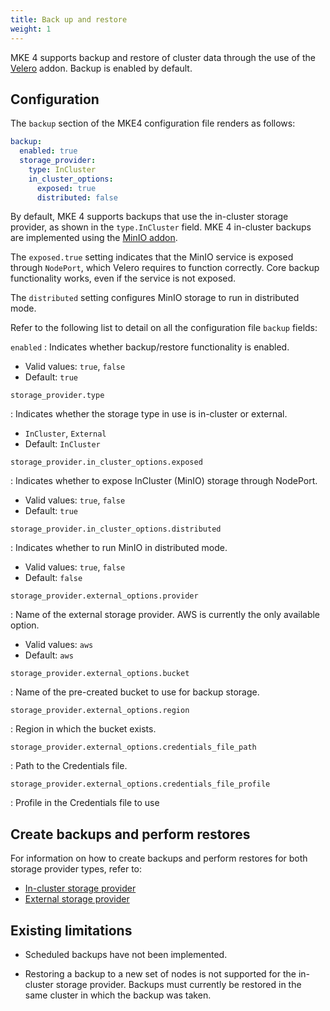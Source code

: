 ```yaml
---
title: Back up and restore
weight: 1
---
```


MKE 4 supports backup and restore of cluster data through the use of the
[Velero](https://velero.io/) addon. Backup is enabled by default.

## Configuration

The `backup` section of the MKE4 configuration file renders as follows:

```yaml
backup:
  enabled: true
  storage_provider:
    type: InCluster
    in_cluster_options:
      exposed: true
      distributed: false
```

By default, MKE 4 supports backups that use the in-cluster storage
provider, as shown in the `type.InCluster` field.
MKE 4 in-cluster backups are implemented using the
[MinIO addon](https://microk8s.io/docs/addon-minio).

The `exposed.true` setting indicates that the MinIO service is
exposed through `NodePort`, which Velero requires to function correctly. Core
backup functionality works, even if the service is not exposed.

The `distributed` setting configures MinIO storage to run in distributed mode.

Refer to the following list to detail on all the configuration file
`backup` fields:

<!-- [TODO turn this list into a table once column widths are fixed] -->

`enabled` 
: Indicates whether backup/restore functionality is enabled.

  - Valid values: `true`, `false`
  - Default: `true`

`storage_provider.type `

: Indicates whether the storage type in use is in-cluster or external.

  -  `InCluster`, `External`
  - Default: `InCluster`

`storage_provider.in_cluster_options.exposed`

: Indicates whether to expose InCluster (MinIO) storage through NodePort.

  - Valid values: `true`, `false`
  - Default: `true`

`storage_provider.in_cluster_options.distributed`

: Indicates whether to run MinIO in distributed mode.

  - Valid values: `true`, `false`
  - Default: `false`

`storage_provider.external_options.provider`

: Name of the external storage provider. AWS is currently the only available option.

  - Valid values: `aws`
  - Default: `aws`

`storage_provider.external_options.bucket`

: Name of the pre-created bucket to use for backup storage.

`storage_provider.external_options.region `

: Region in which the bucket exists.

`storage_provider.external_options.credentials_file_path`

: Path to the Credentials file.

`storage_provider.external_options.credentials_file_profile`

: Profile in the Credentials file to use

## Create backups and perform restores

For information on how to create backups and perform restores for both storage
provider types, refer to:

- [In-cluster storage provider](in-cluster)
- [External storage provider](external)

## Existing limitations

- Scheduled backups have not been implemented.

- Restoring a backup to a new set of nodes is not supported for the in-cluster 
  storage provider. Backups must currently be restored in the same cluster in
  which the backup was taken.

